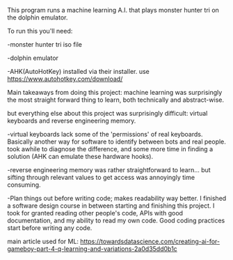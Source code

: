 This program runs a machine learning A.I. that plays monster hunter tri on the dolphin emulator.


To run this you'll need:

-monster hunter tri iso file

-dolphin emulator

-AHK(AutoHotKey) installed via their installer. use https://www.autohotkey.com/download/



Main takeaways from doing this project:
machine learning was surprisingly the most straight forward thing to learn, both technically and abstract-wise.

but everything else about this project was surprisingly difficult: virtual keyboards and reverse engineering memory.


-virtual keyboards lack some of the 'permissions' of real keyboards. Basically another way for software to identify between bots and real people.
took awhile to diagnose the difference, and some more time in finding a solution (AHK can emulate these hardware hooks).
	
-reverse engineering memory was rather straightforward to learn... but sifting through relevant values to get access was annoyingly time consuming.
	
-Plan things out before writing code; makes readability way better. I finished a software design course in between starting and finishing this project.
I took for granted reading other people's code, APIs with good documentation, and my ability to read my own code. Good coding practices start before writing any code.


main article used for ML: https://towardsdatascience.com/creating-ai-for-gameboy-part-4-q-learning-and-variations-2a0d35dd0b1c
